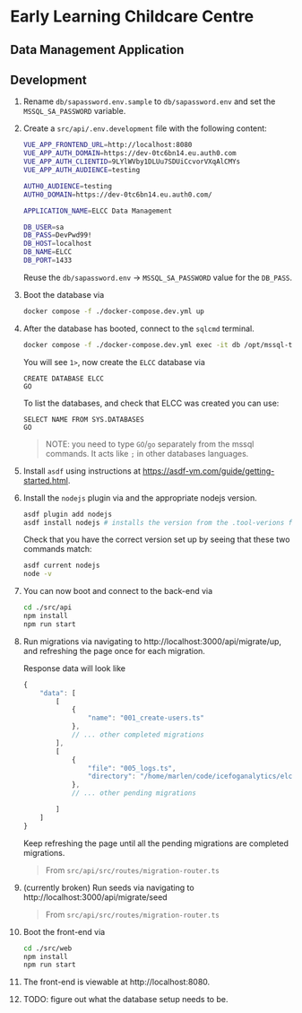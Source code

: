 # Early Learning Childcare Centre

## Data Management Application

## Development

1. Rename `db/sapassword.env.sample` to `db/sapassword.env` and set the `MSSQL_SA_PASSWORD` variable.

2. Create a `src/api/.env.development` file with the following content:

   ```bash
   VUE_APP_FRONTEND_URL=http://localhost:8080
   VUE_APP_AUTH_DOMAIN=https://dev-0tc6bn14.eu.auth0.com
   VUE_APP_AUTH_CLIENTID=9LYlWVby1DLUu7SDUiCcvorVXqAlCMYs
   VUE_APP_AUTH_AUDIENCE=testing

   AUTH0_AUDIENCE=testing
   AUTH0_DOMAIN=https://dev-0tc6bn14.eu.auth0.com/

   APPLICATION_NAME=ELCC Data Management

   DB_USER=sa
   DB_PASS=DevPwd99!
   DB_HOST=localhost
   DB_NAME=ELCC
   DB_PORT=1433
   ```

   Reuse the `db/sapassword.env` -> `MSSQL_SA_PASSWORD` value for the `DB_PASS`.

3. Boot the database via

   ```bash
   docker compose -f ./docker-compose.dev.yml up
   ```

4. After the database has booted, connect to the `sqlcmd` terminal.

   ```bash
   docker compose -f ./docker-compose.dev.yml exec -it db /opt/mssql-tools/bin/sqlcmd -S localhost -U sa -P DevPwd99!
   ```

   You will see `1>`, now create the `ELCC` database via

   ```mssql
   CREATE DATABASE ELCC
   GO
   ```

   To list the databases, and check that ELCC was created you can use:

   ```msql
   SELECT NAME FROM SYS.DATABASES
   GO
   ```

   > NOTE: you need to type `GO`/`go` separately from the mssql commands. It acts like `;` in other databases languages.

5. Install `asdf` using instructions at https://asdf-vm.com/guide/getting-started.html.

6. Install the `nodejs` plugin via and the appropriate nodejs version.

   ```bash
   asdf plugin add nodejs
   asdf install nodejs # installs the version from the .tool-verions file
   ```

   Check that you have the correct version set up by seeing that these two commands match:

   ```bash
   asdf current nodejs
   node -v
   ```

7. You can now boot and connect to the back-end via

   ```bash
   cd ./src/api
   npm install
   npm run start
   ```

8. Run migrations via navigating to http://localhost:3000/api/migrate/up, and refreshing the page once for each migration.

   Response data will look like

   ```js
   {
       "data": [
           [
               {
                   "name": "001_create-users.ts"
               },
               // ... other completed migrations
           ],
           [
               {
                   "file": "005_logs.ts",
                   "directory": "/home/marlen/code/icefoganalytics/elcc-data-management/src/api/src/data/migrations"
               },
               // ... other pending migrations

           ]
       ]
   }
   ```

   Keep refreshing the page until all the pending migrations are completed migrations.

   > From `src/api/src/routes/migration-router.ts`

9. (currently broken) Run seeds via navigating to http://localhost:3000/api/migrate/seed

   > From `src/api/src/routes/migration-router.ts`

10. Boot the front-end via

    ```bash
    cd ./src/web
    npm install
    npm run start
    ```

11. The front-end is viewable at http://localhost:8080.

12. TODO: figure out what the database setup needs to be.
